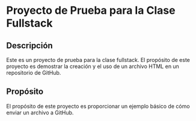 # Proyecto de Prueba para la Clase Fullstack

## Descripción

Este es un proyecto de prueba para la clase fullstack. El propósito de este proyecto es demostrar la creación y el uso de un archivo HTML en un repositorio de GitHub.

## Propósito

El propósito de este proyecto es proporcionar un ejemplo básico de cómo enviar un archivo a GitHub.
